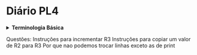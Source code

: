 # Diário PL4

<!--
<details><summary><b>Day XXX</b>
</summary>
<ul>
    <li><code></code></li>
    <li><code></code></li>
    <li><code></code></li>
</ul>
<p style="text-align:justify">TEXT</p>
</details>
-->

<details><summary><b>Terminologia Básica</b>
</summary>
<ul>
  <li><code>.data</code> corresponde à zona de dados variáveis;</li>
  <li><code>.word</code> corresponde a 64 bits ou 8 bytes;</li>
  <li><code>.code</code> inicia a secção de código;</li>
  <li><code>.halt</code> finaliza a secção de código;</li>
  <li><code>l</code> corresponde a "load", carrega os dados em questão;</li>
  <li><code>s</code> corresponde a "store", guarda os dados em questâo;</li>
  <li><code>d</code> "double word", relativo a 64 bits;</li>
  <li><code>add</code> corresponde à "soma";</li>
  <li><code>i</code> é uma constante, relativa a imediato; sua utilidade vem quando lidamos com constantes ao invés de registros;</li>
</ul>
</details>

Questões:
Instruções para incrementar R3
Instruções para copiar um valor de R2 para R3
Por que nao podemos trocar linhas exceto as de print
